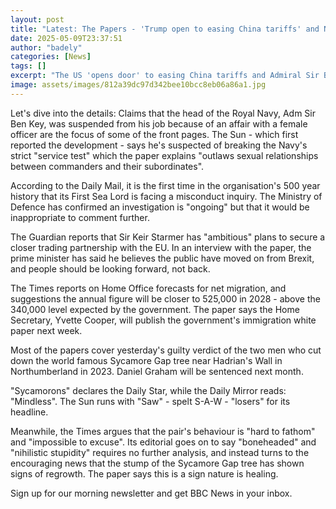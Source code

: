 ```yaml
---
layout: post
title: "Latest: The Papers - 'Trump open to easing China tariffs' and Navy chief steps back"
date: 2025-05-09T23:37:51
author: "badely"
categories: [News]
tags: []
excerpt: "The US 'opens door' to easing China tariffs and Admiral Sir Ben Key steps back during investigation."
image: assets/images/812a39dc97d342bee10bcc8eb06a86a1.jpg
---
```


Let's dive into the details: Claims that the head of the Royal Navy, Adm Sir Ben Key, was suspended from his job because of an affair with a female officer are the focus of some of the front pages. The Sun - which first reported the development - says he's suspected of breaking the Navy's strict "service test" which the paper explains "outlaws sexual relationships between commanders and their subordinates". 

According to the Daily Mail, it is the first time in the organisation's 500 year history that its First Sea Lord is facing a misconduct inquiry. The Ministry of Defence has confirmed an investigation is "ongoing" but that it would be inappropriate to comment further.

The Guardian reports that Sir Keir Starmer has "ambitious" plans to secure a closer trading partnership with the EU. In an interview with the paper, the prime minister has said he believes the public have moved on from Brexit, and people should be looking forward, not back.

The Times reports on Home Office forecasts for net migration, and suggestions the annual figure will be closer to 525,000 in 2028 - above the 340,000 level expected by the government. The paper says the Home Secretary, Yvette Cooper, will publish the government's immigration white paper next week.

Most of the papers cover yesterday's guilty verdict of the two men who cut down the world famous Sycamore Gap tree near Hadrian's Wall in Northumberland in 2023. Daniel Graham will be sentenced next month. 

"Sycamorons" declares the Daily Star, while the Daily Mirror reads: "Mindless". The Sun runs with "Saw" - spelt S-A-W - "losers" for its headline.

Meanwhile, the Times argues that the pair's behaviour is "hard to fathom" and "impossible to excuse". Its editorial goes on to say "boneheaded" and "nihilistic stupidity" requires no further analysis, and instead turns to the encouraging news that the stump of the Sycamore Gap tree has shown signs of regrowth. The paper says this is a sign nature is healing.

Sign up for our morning newsletter and get BBC News in your inbox.

